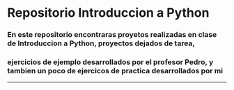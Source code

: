 # Repositorio Introduccion a Python
### En este repositorio encontraras proyetos realizadas en clase de Introduccion a Python, proyectos dejados de tarea,
### ejercicios de ejemplo desarrollados por el profesor Pedro, y tambien un poco de ejercicos de practica desarrollados por mi
***

